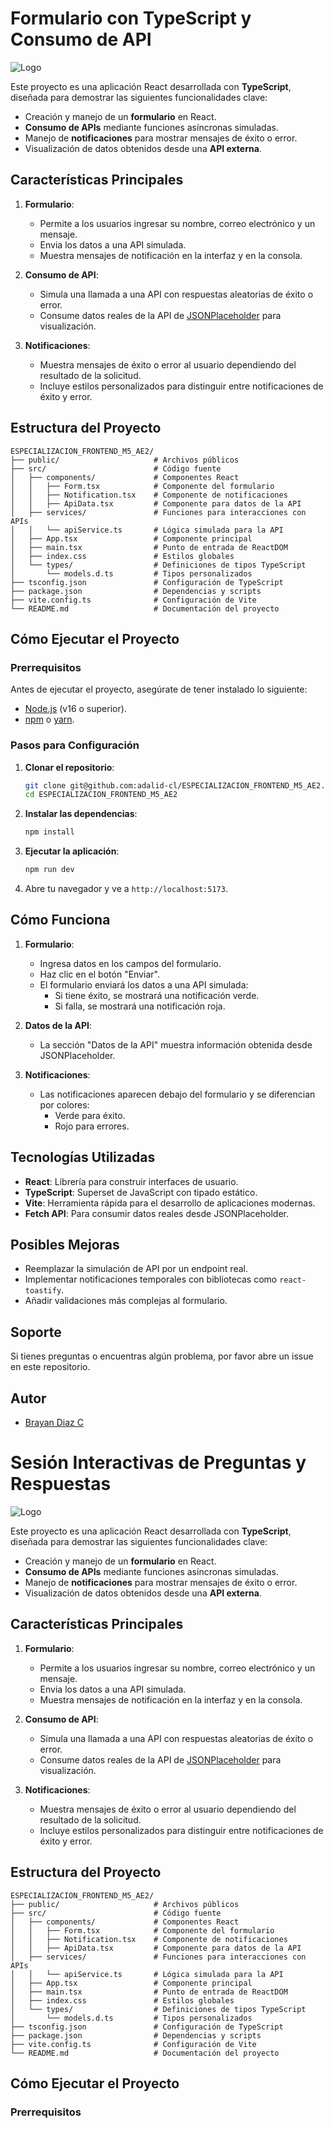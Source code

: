 # Formulario con TypeScript y Consumo de API

![Logo](src/assets/logo.jpeg)

Este proyecto es una aplicación React desarrollada con **TypeScript**, diseñada para demostrar las siguientes funcionalidades clave:

- Creación y manejo de un **formulario** en React.
- **Consumo de APIs** mediante funciones asíncronas simuladas.
- Manejo de **notificaciones** para mostrar mensajes de éxito o error.
- Visualización de datos obtenidos desde una **API externa**.

## Características Principales

1. **Formulario**:

   - Permite a los usuarios ingresar su nombre, correo electrónico y un mensaje.
   - Envia los datos a una API simulada.
   - Muestra mensajes de notificación en la interfaz y en la consola.

2. **Consumo de API**:

   - Simula una llamada a una API con respuestas aleatorias de éxito o error.
   - Consume datos reales de la API de [JSONPlaceholder](https://jsonplaceholder.typicode.com/posts) para visualización.

3. **Notificaciones**:
   - Muestra mensajes de éxito o error al usuario dependiendo del resultado de la solicitud.
   - Incluye estilos personalizados para distinguir entre notificaciones de éxito y error.

## Estructura del Proyecto

```plaintext
ESPECIALIZACION_FRONTEND_M5_AE2/
├── public/                     # Archivos públicos
├── src/                        # Código fuente
│   ├── components/             # Componentes React
│   │   ├── Form.tsx            # Componente del formulario
│   │   ├── Notification.tsx    # Componente de notificaciones
│   │   ├── ApiData.tsx         # Componente para datos de la API
│   ├── services/               # Funciones para interacciones con APIs
│   │   └── apiService.ts       # Lógica simulada para la API
│   ├── App.tsx                 # Componente principal
│   ├── main.tsx                # Punto de entrada de ReactDOM
│   ├── index.css               # Estilos globales
│   └── types/                  # Definiciones de tipos TypeScript
│       └── models.d.ts         # Tipos personalizados
├── tsconfig.json               # Configuración de TypeScript
├── package.json                # Dependencias y scripts
├── vite.config.ts              # Configuración de Vite
└── README.md                   # Documentación del proyecto
```

## Cómo Ejecutar el Proyecto

### Prerrequisitos

Antes de ejecutar el proyecto, asegúrate de tener instalado lo siguiente:

- [Node.js](https://nodejs.org/) (v16 o superior).
- [npm](https://www.npmjs.com/) o [yarn](https://yarnpkg.com/).

### Pasos para Configuración

1. **Clonar el repositorio**:

   ```bash
   git clone git@github.com:adalid-cl/ESPECIALIZACION_FRONTEND_M5_AE2.git
   cd ESPECIALIZACION_FRONTEND_M5_AE2
   ```

2. **Instalar las dependencias**:

   ```bash
   npm install
   ```

3. **Ejecutar la aplicación**:

   ```bash
   npm run dev
   ```

4. Abre tu navegador y ve a `http://localhost:5173`.

## Cómo Funciona

1. **Formulario**:

   - Ingresa datos en los campos del formulario.
   - Haz clic en el botón "Enviar".
   - El formulario enviará los datos a una API simulada:
     - Si tiene éxito, se mostrará una notificación verde.
     - Si falla, se mostrará una notificación roja.

2. **Datos de la API**:

   - La sección "Datos de la API" muestra información obtenida desde JSONPlaceholder.

3. **Notificaciones**:
   - Las notificaciones aparecen debajo del formulario y se diferencian por colores:
     - Verde para éxito.
     - Rojo para errores.

## Tecnologías Utilizadas

- **React**: Librería para construir interfaces de usuario.
- **TypeScript**: Superset de JavaScript con tipado estático.
- **Vite**: Herramienta rápida para el desarrollo de aplicaciones modernas.
- **Fetch API**: Para consumir datos reales desde JSONPlaceholder.

## Posibles Mejoras

- Reemplazar la simulación de API por un endpoint real.
- Implementar notificaciones temporales con bibliotecas como `react-toastify`.
- Añadir validaciones más complejas al formulario.

## Soporte

Si tienes preguntas o encuentras algún problema, por favor abre un issue en este repositorio.

## Autor

- [Brayan Diaz C](https://github.com/brayandiazc)

<!--AQUI-->

# Sesión Interactivas de Preguntas y Respuestas

![Logo](src/assets/logo.jpeg)

Este proyecto es una aplicación React desarrollada con **TypeScript**, diseñada para demostrar las siguientes funcionalidades clave:

- Creación y manejo de un **formulario** en React.
- **Consumo de APIs** mediante funciones asíncronas simuladas.
- Manejo de **notificaciones** para mostrar mensajes de éxito o error.
- Visualización de datos obtenidos desde una **API externa**.

## Características Principales

1. **Formulario**:

   - Permite a los usuarios ingresar su nombre, correo electrónico y un mensaje.
   - Envia los datos a una API simulada.
   - Muestra mensajes de notificación en la interfaz y en la consola.

2. **Consumo de API**:

   - Simula una llamada a una API con respuestas aleatorias de éxito o error.
   - Consume datos reales de la API de [JSONPlaceholder](https://jsonplaceholder.typicode.com/posts) para visualización.

3. **Notificaciones**:
   - Muestra mensajes de éxito o error al usuario dependiendo del resultado de la solicitud.
   - Incluye estilos personalizados para distinguir entre notificaciones de éxito y error.

## Estructura del Proyecto

```plaintext
ESPECIALIZACION_FRONTEND_M5_AE2/
├── public/                     # Archivos públicos
├── src/                        # Código fuente
│   ├── components/             # Componentes React
│   │   ├── Form.tsx            # Componente del formulario
│   │   ├── Notification.tsx    # Componente de notificaciones
│   │   ├── ApiData.tsx         # Componente para datos de la API
│   ├── services/               # Funciones para interacciones con APIs
│   │   └── apiService.ts       # Lógica simulada para la API
│   ├── App.tsx                 # Componente principal
│   ├── main.tsx                # Punto de entrada de ReactDOM
│   ├── index.css               # Estilos globales
│   └── types/                  # Definiciones de tipos TypeScript
│       └── models.d.ts         # Tipos personalizados
├── tsconfig.json               # Configuración de TypeScript
├── package.json                # Dependencias y scripts
├── vite.config.ts              # Configuración de Vite
└── README.md                   # Documentación del proyecto
```

## Cómo Ejecutar el Proyecto

### Prerrequisitos
